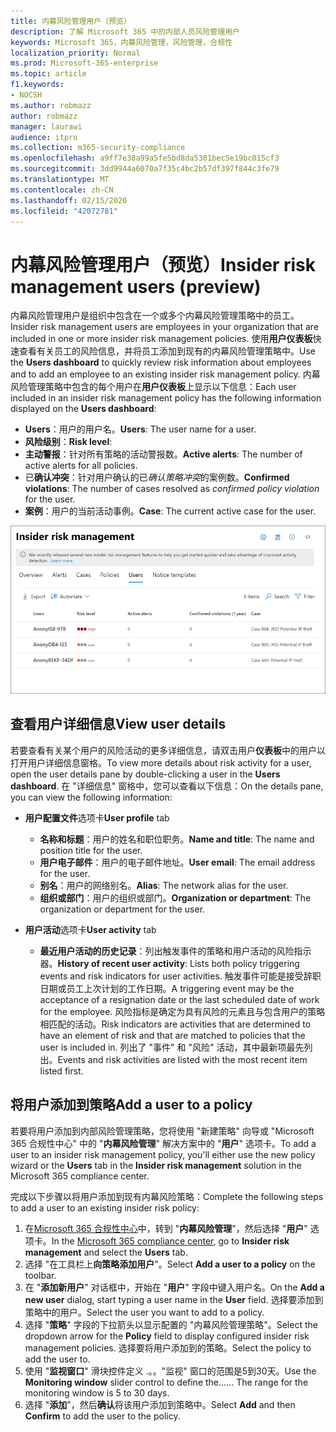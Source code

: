 ```yaml
---
title: 内幕风险管理用户（预览）
description: 了解 Microsoft 365 中的内部人员风险管理用户
keywords: Microsoft 365，内幕风险管理，风险管理，合规性
localization_priority: Normal
ms.prod: Microsoft-365-enterprise
ms.topic: article
f1.keywords:
- NOCSH
ms.author: robmazz
author: robmazz
manager: laurawi
audience: itpro
ms.collection: m365-security-compliance
ms.openlocfilehash: a9ff7e38a99a5fe5bd8da5301bec5e19bc015cf3
ms.sourcegitcommit: 3dd9944a6070a7f35c4bc2b57df397f844c3fe79
ms.translationtype: MT
ms.contentlocale: zh-CN
ms.lasthandoff: 02/15/2020
ms.locfileid: "42072781"
---
```

# <a name="insider-risk-management-users-preview"></a><span data-ttu-id="77288-104">内幕风险管理用户（预览）</span><span class="sxs-lookup"><span data-stu-id="77288-104">Insider risk management users (preview)</span></span>

<span data-ttu-id="77288-105">内幕风险管理用户是组织中包含在一个或多个内幕风险管理策略中的员工。</span><span class="sxs-lookup"><span data-stu-id="77288-105">Insider risk management users are employees in your organization that are included in one or more insider risk management policies.</span></span> <span data-ttu-id="77288-106">使用**用户仪表板**快速查看有关员工的风险信息，并将员工添加到现有的内幕风险管理策略中。</span><span class="sxs-lookup"><span data-stu-id="77288-106">Use the **Users dashboard** to quickly review risk information about employees and to add an employee to an existing insider risk management policy.</span></span> <span data-ttu-id="77288-107">内幕风险管理策略中包含的每个用户在**用户仪表板**上显示以下信息：</span><span class="sxs-lookup"><span data-stu-id="77288-107">Each user included in an insider risk management policy has the following information displayed on the **Users dashboard**:</span></span>

- <span data-ttu-id="77288-108">**Users**：用户的用户名。</span><span class="sxs-lookup"><span data-stu-id="77288-108">**Users**: The user name for a user.</span></span>
- <span data-ttu-id="77288-109">**风险级别**：</span><span class="sxs-lookup"><span data-stu-id="77288-109">**Risk level**:</span></span> 
- <span data-ttu-id="77288-110">**主动警报**：针对所有策略的活动警报数。</span><span class="sxs-lookup"><span data-stu-id="77288-110">**Active alerts**: The number of active alerts for all policies.</span></span>
- <span data-ttu-id="77288-111">已**确认冲突**：针对用户确认的已*确认策略冲突*的案例数。</span><span class="sxs-lookup"><span data-stu-id="77288-111">**Confirmed violations**: The number of cases resolved as *confirmed policy violation* for the user.</span></span>
- <span data-ttu-id="77288-112">**案例**：用户的当前活动事例。</span><span class="sxs-lookup"><span data-stu-id="77288-112">**Case**: The current active case for the user.</span></span>

![内幕风险管理用户仪表板](../media/insider-risk-users-dashboard.png)

## <a name="view-user-details"></a><span data-ttu-id="77288-114">查看用户详细信息</span><span class="sxs-lookup"><span data-stu-id="77288-114">View user details</span></span>

<span data-ttu-id="77288-115">若要查看有关某个用户的风险活动的更多详细信息，请双击用户**仪表板**中的用户以打开用户详细信息窗格。</span><span class="sxs-lookup"><span data-stu-id="77288-115">To view more details about risk activity for a user, open the user details pane by double-clicking a user in the **Users dashboard**.</span></span> <span data-ttu-id="77288-116">在 "详细信息" 窗格中，您可以查看以下信息：</span><span class="sxs-lookup"><span data-stu-id="77288-116">On the details pane, you can view the following information:</span></span>

- <span data-ttu-id="77288-117">**用户配置文件**选项卡</span><span class="sxs-lookup"><span data-stu-id="77288-117">**User profile** tab</span></span>
    - <span data-ttu-id="77288-118">**名称和标题**：用户的姓名和职位职务。</span><span class="sxs-lookup"><span data-stu-id="77288-118">**Name and title**: The name and position title for the user.</span></span>
    - <span data-ttu-id="77288-119">**用户电子邮件**：用户的电子邮件地址。</span><span class="sxs-lookup"><span data-stu-id="77288-119">**User email**: The email address for the user.</span></span>
    - <span data-ttu-id="77288-120">**别名**：用户的网络别名。</span><span class="sxs-lookup"><span data-stu-id="77288-120">**Alias**: The network alias for the user.</span></span>
    - <span data-ttu-id="77288-121">**组织或部门**：用户的组织或部门。</span><span class="sxs-lookup"><span data-stu-id="77288-121">**Organization or department**: The organization or department for the user.</span></span>

- <span data-ttu-id="77288-122">**用户活动**选项卡</span><span class="sxs-lookup"><span data-stu-id="77288-122">**User activity** tab</span></span>
    - <span data-ttu-id="77288-123">**最近用户活动的历史记录**：列出触发事件的策略和用户活动的风险指示器。</span><span class="sxs-lookup"><span data-stu-id="77288-123">**History of recent user activity**: Lists both policy triggering events and risk indicators for user activities.</span></span> <span data-ttu-id="77288-124">触发事件可能是接受辞职日期或员工上次计划的工作日期。</span><span class="sxs-lookup"><span data-stu-id="77288-124">A triggering event may be the acceptance of a resignation date or the last scheduled date of work for the employee.</span></span> <span data-ttu-id="77288-125">风险指标是确定为具有风险的元素且与包含用户的策略相匹配的活动。</span><span class="sxs-lookup"><span data-stu-id="77288-125">Risk indicators are activities that are determined to have an element of risk and that are matched to policies that the user is included in.</span></span> <span data-ttu-id="77288-126">列出了 "事件" 和 "风险" 活动，其中最新项最先列出。</span><span class="sxs-lookup"><span data-stu-id="77288-126">Events and risk activities are listed with the most recent item listed first.</span></span>

## <a name="add-a-user-to-a-policy"></a><span data-ttu-id="77288-127">将用户添加到策略</span><span class="sxs-lookup"><span data-stu-id="77288-127">Add a user to a policy</span></span>

<span data-ttu-id="77288-128">若要将用户添加到内部风险管理策略，您将使用 "新建策略" 向导或 "Microsoft 365 合规性中心" 中的 "**内幕风险管理**" 解决方案中的 "**用户**" 选项卡。</span><span class="sxs-lookup"><span data-stu-id="77288-128">To add a user to an insider risk management policy, you'll either use the new policy wizard or the **Users** tab in the **Insider risk management** solution in the Microsoft 365 compliance center.</span></span>

<span data-ttu-id="77288-129">完成以下步骤以将用户添加到现有内幕风险策略：</span><span class="sxs-lookup"><span data-stu-id="77288-129">Complete the following steps to add a user to an existing insider risk policy:</span></span>

1. <span data-ttu-id="77288-130">在[Microsoft 365 合规性中心](https://compliance.microsoft.com)中，转到 "**内幕风险管理**"，然后选择 "**用户**" 选项卡。</span><span class="sxs-lookup"><span data-stu-id="77288-130">In the [Microsoft 365 compliance center](https://compliance.microsoft.com), go to **Insider risk management** and select the **Users** tab.</span></span>
2. <span data-ttu-id="77288-131">选择 "在工具栏上**向策略添加用户**"。</span><span class="sxs-lookup"><span data-stu-id="77288-131">Select **Add a user to a policy** on the toolbar.</span></span>
3. <span data-ttu-id="77288-132">在 "**添加新用户**" 对话框中，开始在 "**用户**" 字段中键入用户名。</span><span class="sxs-lookup"><span data-stu-id="77288-132">On the **Add a new user** dialog, start typing a user name in the **User** field.</span></span> <span data-ttu-id="77288-133">选择要添加到策略中的用户。</span><span class="sxs-lookup"><span data-stu-id="77288-133">Select the user you want to add to a policy.</span></span>
4. <span data-ttu-id="77288-134">选择 "**策略**" 字段的下拉箭头以显示配置的 "内幕风险管理策略"。</span><span class="sxs-lookup"><span data-stu-id="77288-134">Select the dropdown arrow for the **Policy** field to display configured insider risk management policies.</span></span> <span data-ttu-id="77288-135">选择要将用户添加到的策略。</span><span class="sxs-lookup"><span data-stu-id="77288-135">Select the policy to add the user to.</span></span>
5. <span data-ttu-id="77288-136">使用 "**监视窗口**" 滑块控件定义 .。。"监视" 窗口的范围是5到30天。</span><span class="sxs-lookup"><span data-stu-id="77288-136">Use the **Monitoring window** slider control to define the...... The range for the monitoring window is 5 to 30 days.</span></span>
6. <span data-ttu-id="77288-137">选择 "**添加**"，然后**确认**将该用户添加到策略中。</span><span class="sxs-lookup"><span data-stu-id="77288-137">Select **Add** and then **Confirm** to add the user to the policy.</span></span>
